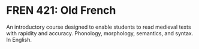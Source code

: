 # FREN 421: Old French

An introductory course designed to enable students to read medieval texts with rapidity and accuracy. Phonology, morphology, semantics, and syntax. In English.